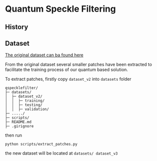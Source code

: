 # Quantum Speckle Filtering



## History



## Dataset
[The original dataset can ba found here](https://github.com/alessandrosebastianelli/sentinel_1_GRD_dataset)

From the original dataset several smaller patches have been extracted to facilitate the training process of our quantum based solution.

To extract patches, firstly copy ```dataset_v2``` into ```datasets``` folder

```
qspecklefilter/
├─ datasets/
│  ├─ dataset_v2/
│  │  ├─ training/
│  │  ├─ testing/
│  │  ├─ validation/
├─ ...../
├─ scripts/
├─ README.md
├─ .girignore

```

then run 

```
python scripts/extract_patches.py
```

the new dataset will be located at ```datasets/ dataset_v3```
